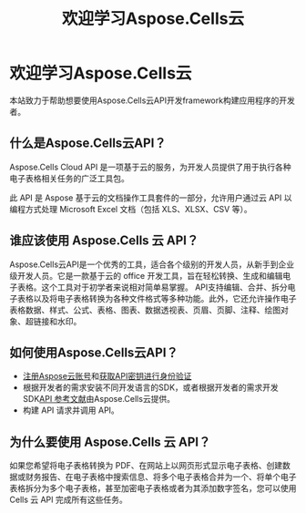 ﻿---
title: 欢迎学习Aspose.Cells云
type: docs
url: /zh/learn-aspose-cells-cloud
description: 欢迎学习Aspose.Cells云
weight: 10
---
# 欢迎学习Aspose.Cells云

本站致力于帮助想要使用Aspose.Cells云API开发framework构建应用程序的开发者。

## 什么是Aspose.Cells云API？

 Aspose.Cells Cloud API 是一项基于云的服务，为开发人员提供了用于执行各种电子表格相关任务的广泛工具包。

此 API 是 Aspose 基于云的文档操作工具套件的一部分，允许用户通过云 API 以编程方式处理 Microsoft Excel 文档（包括 XLS、XLSX、CSV 等）。

## 谁应该使用 Aspose.Cells 云 API？

Aspose.Cells云API是一个优秀的工具，适合各个级别的开发人员，从新手到企业级开发人员。它是一款基于云的 office 开发工具，旨在轻松转换、生成和编辑电子表格。这个工具对于初学者来说相对简单易掌握。 API支持编辑、合并、拆分电子表格以及将电子表格转换为各种文件格式等多种功能。此外，它还允许操作电子表格数据、样式、公式、表格、图表、数据透视表、页眉、页脚、注释、绘图对象、超链接和水印。


## 如何使用Aspose.Cells云API？

- [注册Aspose云账号](https://id.containerize.com/signup)和[获取API密钥进行身份验证](https://dashboard.aspose.cloud/applications)
- 根据开发者的需求安装不同开发语言的SDK，或者根据开发者的需求开发SDK[API 参考文献](https://reference.aspose.cloud/cells/)由Aspose.Cells云提供。
- 构建 API 请求并调用 API。


## 为什么要使用 Aspose.Cells 云 API？

如果您希望将电子表格转换为 PDF、在网站上以网页形式显示电子表格、创建数据或财务报告、在电子表格中搜索信息、将多个电子表格合并为一个、将单个电子表格拆分为多个电子表格，甚至加密电子表格或者为其添加数字签名，您可以使用 Cells 云 API 完成所有这些任务。


